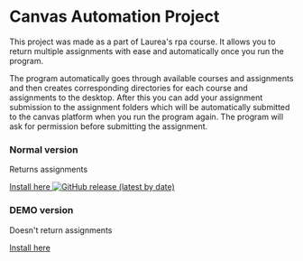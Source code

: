# Canvas Automation Project

This project was made as a part of Laurea's rpa course. It allows you to return multiple assignments with ease and automatically once you run the program.

The program automatically goes through available courses and assignments and then creates corresponding directories for each course and assignments to the desktop. After this you can add your assignment submission to the assignment folders which will be automatically submitted to the canvas platform when you run the program again. The program will ask for permission before submitting the assignment.
 







### Normal version

Returns assignments

[Install here ![GitHub release (latest by date)](https://img.shields.io/github/v/release/Shoutcape/Canvas_Automation_Project?label=latest%20release) ](https://github.com/shoutcape/Canvas_Automation_Project/releases/tag/v1.1)


### DEMO version

Doesn't return assignments

[Install here](https://github.com/shoutcape/Canvas_Automation_Project/releases/tag/v1.0)
